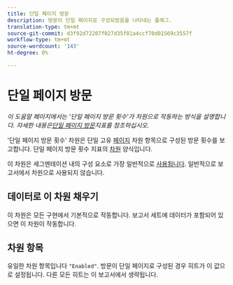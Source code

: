 ```yaml
---
title: 단일 페이지 방문
description: 방문이 단일 페이지로 구성되었음을 나타내는 플래그.
translation-type: tm+mt
source-git-commit: d3f92d72207f027d35f81a4ccf70d01569c3557f
workflow-type: tm+mt
source-wordcount: '143'
ht-degree: 0%

---
```



# 단일 페이지 방문

*이 도움말 페이지에서는 &#39;단일 페이지 방문 횟수&#39;가 차원으로 작동하는 방식을 설명합니다. 자세한 내용은[단일 페이지 방문](../metrics/single-page-visits.md)지표를 참조하십시오.*

&#39;단일 페이지 방문 횟수&#39; 차원은 단일 고유 [페이지](page.md) 차원 항목으로 구성된 방문 횟수를 보고합니다. 단일 페이지 방문 횟수 지표의 [차원](../metrics/single-page-visits.md) 양식입니다.

이 차원은 세그멘테이션 내의 구성 요소로 가장 일반적으로 [사용됩니다](../c-segmentation/seg-home.md). 일반적으로 보고서에서 차원으로 사용되지 않습니다.

## 데이터로 이 차원 채우기

이 차원은 모든 구현에서 기본적으로 작동합니다. 보고서 세트에 데이터가 포함되어 있으면 이 차원이 작동합니다.

## 차원 항목

유일한 차원 항목입니다 `"Enabled"`. 방문이 단일 페이지로 구성된 경우 히트가 이 값으로 설정됩니다. 다른 모든 히트는 이 보고서에서 생략됩니다.
